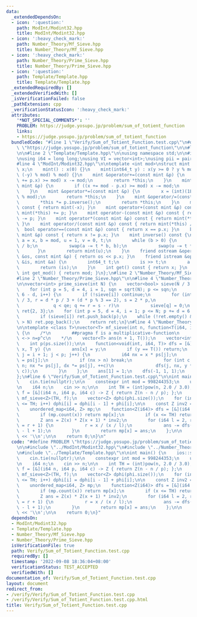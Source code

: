 ```yaml
---
data:
  _extendedDependsOn:
  - icon: ':question:'
    path: ModInt/Modint32.hpp
    title: ModInt/Modint32.hpp
  - icon: ':heavy_check_mark:'
    path: Number_Theory/Mf_Sieve.hpp
    title: Number_Theory/Mf_Sieve.hpp
  - icon: ':heavy_check_mark:'
    path: Number_Theory/Prime_Sieve.hpp
    title: Number_Theory/Prime_Sieve.hpp
  - icon: ':question:'
    path: Template/Template.hpp
    title: Template/Template.hpp
  _extendedRequiredBy: []
  _extendedVerifiedWith: []
  _isVerificationFailed: false
  _pathExtension: cpp
  _verificationStatusIcon: ':heavy_check_mark:'
  attributes:
    '*NOT_SPECIAL_COMMENTS*': ''
    PROBLEM: https://judge.yosupo.jp/problem/sum_of_totient_function
    links:
    - https://judge.yosupo.jp/problem/sum_of_totient_function
  bundledCode: "#line 1 \"Verify/Sum_of_Totient_Function.test.cpp\"\n#define PROBLEM\
    \ \"https://judge.yosupo.jp/problem/sum_of_totient_function\"\n\n#line 2 \"ModInt/Modint32.hpp\"\
    \n\n#line 2 \"Template/Template.hpp\"\n\nusing namespace std;\n\n#include <bits/stdc++.h>\n\
    \nusing i64 = long long;\nusing VI = vector<int>;\nusing pii = pair<int, int>;\n\
    #line 4 \"ModInt/Modint32.hpp\"\n\ntemplate <int mod>\nstruct mint {\n    int\
    \ x;\n    mint() : x(0) {}\n    mint(int64_t y) : x(y >= 0 ? y % mod : (mod -\
    \ (-y) % mod) % mod) {}\n    mint &operator+=(const mint &p) {\n        if ((x\
    \ += p.x) >= mod) x -= mod;\n        return *this;\n    }\n    mint &operator-=(const\
    \ mint &p) {\n        if ((x += mod - p.x) >= mod) x -= mod;\n        return *this;\n\
    \    }\n    mint &operator*=(const mint &p) {\n        x = (int)(1LL * x * p.x\
    \ % mod);\n        return *this;\n    }\n    mint &operator/=(const mint &p) {\n\
    \        *this *= p.inverse();\n        return *this;\n    }\n    mint operator-()\
    \ const { return mint(-x); }\n    mint operator+(const mint &p) const { return\
    \ mint(*this) += p; }\n    mint operator-(const mint &p) const { return mint(*this)\
    \ -= p; }\n    mint operator*(const mint &p) const { return mint(*this) *= p;\
    \ }\n    mint operator/(const mint &p) const { return mint(*this) /= p; }\n  \
    \  bool operator==(const mint &p) const { return x == p.x; }\n    bool operator!=(const\
    \ mint &p) const { return x != p.x; }\n    mint inverse() const {\n        int\
    \ a = x, b = mod, u = 1, v = 0, t;\n        while (b > 0) {\n            t = a\
    \ / b;\n            swap(a -= t * b, b);\n            swap(u -= t * v, v);\n \
    \       }\n        return mint(u);\n    }\n    friend ostream &operator<<(ostream\
    \ &os, const mint &p) { return os << p.x; }\n    friend istream &operator>>(istream\
    \ &is, mint &a) {\n        int64_t t;\n        is >> t;\n        a = mint<mod>(t);\n\
    \        return (is);\n    }\n    int get() const { return x; }\n    static constexpr\
    \ int get_mod() { return mod; }\n};\n#line 2 \"Number_Theory/Mf_Sieve.hpp\"\n\n\
    #line 2 \"Number_Theory/Prime_Sieve.hpp\"\n\n#line 4 \"Number_Theory/Prime_Sieve.hpp\"\
    \n\nvector<int> prime_sieve(int N) {\n    vector<bool> sieve(N / 3 + 1, 1);\n\
    \    for (int p = 5, d = 4, i = 1, sqn = sqrt(N); p <= sqn;\n         p += d =\
    \ 6 - d, i++) {\n        if (!sieve[i]) continue;\n        for (int q = p * p\
    \ / 3, r = d * p / 3 + (d * p % 3 == 2), s = 2 * p,\n                 qe = sieve.size();\n\
    \             q < qe; q += r = s - r)\n            sieve[q] = 0;\n    }\n    vector<int>\
    \ ret{2, 3};\n    for (int p = 5, d = 4, i = 1; p <= N; p += d = 6 - d, i++)\n\
    \        if (sieve[i]) ret.push_back(p);\n    while (!ret.empty() && ret.back()\
    \ > N) ret.pop_back();\n    return ret;\n}\n#line 4 \"Number_Theory/Mf_Sieve.hpp\"\
    \n\ntemplate <class T>\nvector<T> mf_sieve(int n, function<T(i64, i64, i64)> f)\
    \ {\n    /*\n        ##pragma f is a multiplicative-function\n        f(n,p,c)\
    \ <-> n=p^c\n    */\n    vector<T> ans(n + 1, T());\n    vector<int> ps = prime_sieve(n);\n\
    \    int p(ps.size());\n\n    function<void(int, i64, T)> dfs = [&](int i, i64\
    \ x, T y) {\n        ans[x] = y;\n        if (y == T()) return;\n        for (int\
    \ j = i + 1; j < p; j++) {\n            i64 nx = x * ps[j];\n            i64 dx\
    \ = ps[j];\n            if (nx > n) break;\n            for (int c = 1; nx <=\
    \ n; nx *= ps[j], dx *= ps[j], ++c)\n                dfs(j, nx, y * f(dx, ps[j],\
    \ c));\n        }\n    };\n    ans[1] = 1;\n    dfs(-1, 1, 1);\n    return ans;\n\
    };\n#line 6 \"Verify/Sum_of_Totient_Function.test.cpp\"\n\nint main() {\n    ios::sync_with_stdio(false);\n\
    \    cin.tie(nullptr);\n\n    constexpr int mod = 998244353;\n    using Z = mint<mod>;\n\
    \n    i64 n;\n    cin >> n;\n\n    int TH = (int)pow(n, 2.0 / 3.0);\n\n    auto\
    \ f = [&](i64 n, i64 p, i64 c) -> Z { return Z(n - n / p); };\n    auto phi =\
    \ mf_sieve<Z>(TH, f);\n    vector<Z> dphi(phi.size());\n    for (int i = 1; i\
    \ <= TH; i++) dphi[i] = dphi[i - 1] + phi[i];\n\n    const Z inv2 = Z(2).inverse();\n\
    \    unordered_map<i64, Z> mp;\n    function<Z(i64)> dfs = [&](i64 x) -> Z {\n\
    \        if (mp.count(x)) return mp[x];\n        if (x <= TH) return dphi[x];\n\
    \        Z ans = Z(x) * Z(x + 1) * inv2;\n        for (i64 l = 2, r; l <= x; l\
    \ = r + 1) {\n            r = x / (x / l);\n            ans -= dfs(x / l) * Z(r\
    \ - l + 1);\n        }\n        return mp[x] = ans;\n    };\n\n    cout << dfs(n)\
    \ << '\\n';\n\n    return 0;\n}\n"
  code: "#define PROBLEM \"https://judge.yosupo.jp/problem/sum_of_totient_function\"\
    \n\n#include \"../ModInt/Modint32.hpp\"\n#include \"../Number_Theory/Mf_Sieve.hpp\"\
    \n#include \"../Template/Template.hpp\"\n\nint main() {\n    ios::sync_with_stdio(false);\n\
    \    cin.tie(nullptr);\n\n    constexpr int mod = 998244353;\n    using Z = mint<mod>;\n\
    \n    i64 n;\n    cin >> n;\n\n    int TH = (int)pow(n, 2.0 / 3.0);\n\n    auto\
    \ f = [&](i64 n, i64 p, i64 c) -> Z { return Z(n - n / p); };\n    auto phi =\
    \ mf_sieve<Z>(TH, f);\n    vector<Z> dphi(phi.size());\n    for (int i = 1; i\
    \ <= TH; i++) dphi[i] = dphi[i - 1] + phi[i];\n\n    const Z inv2 = Z(2).inverse();\n\
    \    unordered_map<i64, Z> mp;\n    function<Z(i64)> dfs = [&](i64 x) -> Z {\n\
    \        if (mp.count(x)) return mp[x];\n        if (x <= TH) return dphi[x];\n\
    \        Z ans = Z(x) * Z(x + 1) * inv2;\n        for (i64 l = 2, r; l <= x; l\
    \ = r + 1) {\n            r = x / (x / l);\n            ans -= dfs(x / l) * Z(r\
    \ - l + 1);\n        }\n        return mp[x] = ans;\n    };\n\n    cout << dfs(n)\
    \ << '\\n';\n\n    return 0;\n}"
  dependsOn:
  - ModInt/Modint32.hpp
  - Template/Template.hpp
  - Number_Theory/Mf_Sieve.hpp
  - Number_Theory/Prime_Sieve.hpp
  isVerificationFile: true
  path: Verify/Sum_of_Totient_Function.test.cpp
  requiredBy: []
  timestamp: '2022-09-08 18:36:04+08:00'
  verificationStatus: TEST_ACCEPTED
  verifiedWith: []
documentation_of: Verify/Sum_of_Totient_Function.test.cpp
layout: document
redirect_from:
- /verify/Verify/Sum_of_Totient_Function.test.cpp
- /verify/Verify/Sum_of_Totient_Function.test.cpp.html
title: Verify/Sum_of_Totient_Function.test.cpp
---
```

